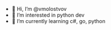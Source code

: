 - 👋 Hi, I’m @vmolostvov
- 👀 I’m interested in python dev
- 🌱 I’m currently learning c#, go, python 
<!---
vmolostvov/vmolostvov is a ✨ special ✨ repository because its `README.md` (this file) appears on your GitHub profile.
You can click the Preview link to take a look at your changes.
--->
